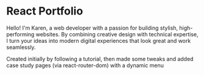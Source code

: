 # React Portfolio

Hello! I'm Karen, a web developer with a passion for building stylish, high-performing websites. By combining creative design with technical expertise, I turn your ideas into modern digital experiences that look great and work seamlessly.

Created initially by following a tutorial, then made some tweaks and added case study pages (via react-router-dom) with a dynamic menu  
